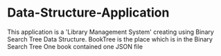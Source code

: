 # Data-Structure-Application
This application is a 'Library Management System' creating using Binary Search Tree Data Structure. BookTree is the place which is in the Binary Search Tree One book contained one JSON file
